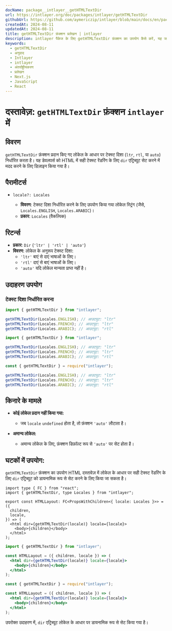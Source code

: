 ```yaml
---
docName: package__intlayer__getHTMLTextDir
url: https://intlayer.org/doc/packages/intlayer/getHTMLTextDir
githubUrl: https://github.com/aymericzip/intlayer/blob/main/docs/en/packages/intlayer/getHTMLTextDir.md
createdAt: 2024-08-11
updatedAt: 2024-08-11
title: getHTMLTextDir फ़ंक्शन प्रलेखन | intlayer
description: intlayer पैकेज के लिए getHTMLTextDir फ़ंक्शन का उपयोग कैसे करें, यह जानें
keywords:
  - getHTMLTextDir
  - अनुवाद
  - Intlayer
  - intlayer
  - अंतर्राष्ट्रीयकरण
  - प्रलेखन
  - Next.js
  - JavaScript
  - React
---
```


# दस्तावेज़: `getHTMLTextDir` फ़ंक्शन `intlayer` में

## विवरण

`getHTMLTextDir` फ़ंक्शन प्रदान किए गए लोकेल के आधार पर टेक्स्ट दिशा (`ltr`, `rtl`, या `auto`) निर्धारित करता है। यह डेवलपर्स को HTML में सही टेक्स्ट रेंडरिंग के लिए `dir` एट्रिब्यूट सेट करने में मदद करने के लिए डिज़ाइन किया गया है।

## पैरामीटर्स

- `locale?: Locales`

  - **विवरण**: टेक्स्ट दिशा निर्धारित करने के लिए उपयोग किया गया लोकेल स्ट्रिंग (जैसे, `Locales.ENGLISH`, `Locales.ARABIC`)।
  - **प्रकार**: `Locales` (वैकल्पिक)

## रिटर्न्स

- **प्रकार**: `Dir` (`'ltr' | 'rtl' | 'auto'`)
- **विवरण**: लोकेल के अनुरूप टेक्स्ट दिशा:
  - `'ltr'` बाएं से दाएं भाषाओं के लिए।
  - `'rtl'` दाएं से बाएं भाषाओं के लिए।
  - `'auto'` यदि लोकेल मान्यता प्राप्त नहीं है।

## उदाहरण उपयोग

### टेक्स्ट दिशा निर्धारित करना

```typescript codeFormat="typescript"
import { getHTMLTextDir } from "intlayer";

getHTMLTextDir(Locales.ENGLISH); // आउटपुट: "ltr"
getHTMLTextDir(Locales.FRENCH); // आउटपुट: "ltr"
getHTMLTextDir(Locales.ARABIC); // आउटपुट: "rtl"
```

```javascript codeFormat="esm"
import { getHTMLTextDir } from "intlayer";

getHTMLTextDir(Locales.ENGLISH); // आउटपुट: "ltr"
getHTMLTextDir(Locales.FRENCH); // आउटपुट: "ltr"
getHTMLTextDir(Locales.ARABIC); // आउटपुट: "rtl"
```

```javascript codeFormat="commonjs"
const { getHTMLTextDir } = require("intlayer");

getHTMLTextDir(Locales.ENGLISH); // आउटपुट: "ltr"
getHTMLTextDir(Locales.FRENCH); // आउटपुट: "ltr"
getHTMLTextDir(Locales.ARABIC); // आउटपुट: "rtl"
```

## किनारे के मामले

- **कोई लोकेल प्रदान नहीं किया गया:**

  - जब `locale` `undefined` होता है, तो फ़ंक्शन `'auto'` लौटाता है।

- **अमान्य लोकेल:**
  - अमान्य लोकेल के लिए, फ़ंक्शन डिफ़ॉल्ट रूप से `'auto'` पर सेट होता है।

## घटकों में उपयोग:

`getHTMLTextDir` फ़ंक्शन का उपयोग HTML दस्तावेज़ में लोकेल के आधार पर सही टेक्स्ट रेंडरिंग के लिए `dir` एट्रिब्यूट को डायनामिक रूप से सेट करने के लिए किया जा सकता है।

```tsx codeFormat="typescript"
import type { FC } from "react";
import { getHTMLTextDir, type Locales } from "intlayer";

export const HTMLLayout: FC<PropsWithChildren<{ locale: Locales }>> = ({
  children,
  locale,
}) => (
  <html dir={getHTMLTextDir(locale)} locale={locale}>
    <body>{children}</body>
  </html>
);
```

```jsx codeFormat="esm"
import { getHTMLTextDir } from "intlayer";

const HTMLLayout = ({ children, locale }) => (
  <html dir={getHTMLTextDir(locale)} locale={locale}>
    <body>{children}</body>
  </html>
);
```

```jsx codeFormat="commonjs"
const { getHTMLTextDir } = require("intlayer");

const HTMLLayout = ({ children, locale }) => (
  <html dir={getHTMLTextDir(locale)} locale={locale}>
    <body>{children}</body>
  </html>
);
```

उपरोक्त उदाहरण में, `dir` एट्रिब्यूट लोकेल के आधार पर डायनामिक रूप से सेट किया गया है।
